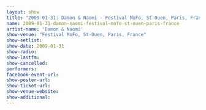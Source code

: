 ```yaml
---
layout: show
title: "2009-01-31: Damon & Naomi - Festival MoFo, St-Ouen, Paris, France"
name: 2009-01-31-damon-naomi-festival-mofo-st-ouen-paris-france
artist-name: 'Damon & Naomi'
show-venue: "Festival MoFo, St-Ouen, Paris, France"
show-setlist: 
show-date: 2009-01-31
show-radio: 
show-lastfm: 
show-cancelled: 
performers: 
facebook-event-url: 
show-poster-url: 
show-ticket-url: 
show-venue-website: 
show-additional: 
---
```


